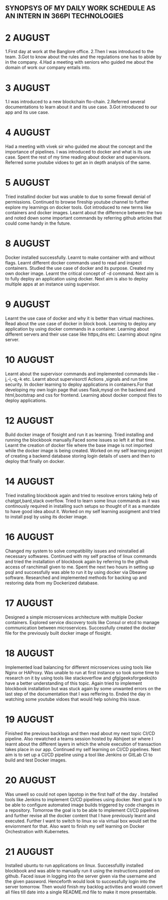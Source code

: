 ## SYNOPSYS OF MY DAILY WORK SCHEDULE AS AN INTERN IN 366PI TECHNOLOGIES


# 2 AUGUST
1.First day at work at the Banglore office.
2.Then I was introduced to the team.
3.Got to know about the rules and the regulations one has to abide by in the company.
4.Had a meeting with seniors who guided me about the domain of work our company entails into.


# 3 AUGUST
1.I was introduced to a new blockchain flo-chain.
2.Referred several documentations to learn about it and its use case.
3.Got introduced to our app and its use case.


# 4 AUGUST
Had a meeting with vivek sir who guided me about the concept and the importance of pipelines.
I was introduced to docker and what is its use case.
Spent the rest of my time reading about docker and supervisors.
Referred some youtube vidoes to get an in depth analysis of the same.


# 5 AUGUST
Tried installind docker but was unable to due to some firewall denial of permissions.
Continued to browse fireship youtube channel to further explore my learnings on docker tools.
Got introduced to new terms like containers and docker images.
Learnt about the difference between the two and noted down some important commands by referring github articles that could come handy in the future.

# 8 AUGUST
Docker installed successfully.
Learnt to make container with and without flags.
Learnt different docker commands used to read and inspect containers.
Studied the use case of docker and its purpose.
Created my own docker image.
Learnt the critical concept of -d command.
Next aim is to fully deploy an application using docker.
Next aim is also to deploy multiple apps at an instance using supervisor.


# 9 AUGUST
Learnt the use case of docker and why it is better than virtual machines.
Read about the use case of docker in block book.
Learning to deploy any application by using docker commands in a container.
Learning about different servers and their use case like https,dns etc:
Learning about nginx server.


# 10 AUGUST
Learnt about the supervisor commands and implemented commands like -j,-i,-q,-k etc.
Learnt about supervisorctl Actions ,signals and run time security.
In docker learning to deploy applications in containers.For that developing my own login page that uses flask,mysql on the backend  and html,bootstrap and css for frontend.
Learning about docker compost files to deploy applications.


# 12 AUGUST
 Build docker image of flosight and run it as learning.
 Tried installing and running the blockbook manually.Faced some issues so left it at that time.
 Learnt the creation of docker file where the base image is not imported while the docker image is being created.
 Worked on my self learning project of creating a backend database storing login details of users and then to deploy that 
 finally on docker.


# 14 AUGUST
Tried installing blockbook again and tried to resolove errors taking help of chatgpt,bard,stack overflow.
Tried to learn some linux commands as it was continously required in installing such setups so thought of it as a mandate to have good idea about it.
Worked on my self learning assigment and tried to install psql by using its docker image.

# 16 AUGUST
Changed my system to solve compatibility issues and reinstalled all necessary softwares.
Continued with my self practise of linux commands and tried the installation of blockbook again by referring to the github access of ranchimall given to me.
Spent the next two hours in setting up psql and successfully was able to run it by using docker via Dbeaver software.
Researched and implemented methods for backing up and restoring data from my Dockerized database.


# 17 AUGUST
Designed a simple microservices architecture with multiple Docker containers.
Explored service discovery tools like Consul or etcd to manage communication between microservices.
Successfully created the docker file for the previously built docker image of flosight.


# 18 AUGUST
Implemented load balancing for different microservices using tools like Nginx or HAProxy.
Was unable to run at first instance so took some time to research on it by using tools like stackoverflow and gfg(geeksforgeeks)to have a better understanding of this topic.
Again tried to implement blockbook installation but was stuck again by some unwanted errors on the last step of the documentation that I was reffering to.
Ended the day in watching  some youtube vidoes that would help solving this issue.


# 19 AUGUST
Finished the previous backlogs and then read about my next topic CI/CD pipeline.
Also rewatched a teams session hosted by Abhijeet sir where I learnt about the different layers in which the whole execution of transaction takes place in our app.
Continued my self learning on CI/CD pipelines.
Next aim is to set up a CI/CD pipeline using a tool like Jenkins or GitLab CI to build and test Docker images.


# 20 AUGUST
Was unwell so could not open lapotop in the first half of the day .
Installed tools like Jenkins to implement CI/CD pipelines using docker.
Next goal is to be able to configure automated image builds triggered by code changes in a repository.
Tomorrow the goal is to be able to implement CI/CD pipelines and further revise all the docker content that I have previously learnt and executed.
Further I want to switch to linux so via virtual box would set the enviornment for that.
Also want to finish my self learning on Docker Orchestration with Kubernetes.


# 21 AUGUST
Installed ubuntu to run applications on linux.
Successfullly installed blockbook and was able to manually run it using the instructions posted on github.
Faced issue in logging into the server given via the username and the given password.
Henceforth would look to successfully login into the server tomorrow.
Then would finish my backlog activities and would convert all files till date into a single README.md file to make it more presentable.

  

